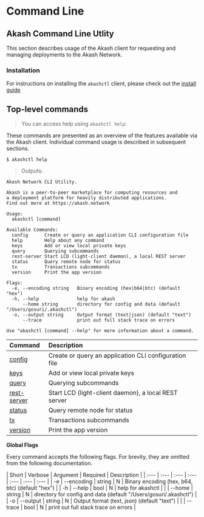 # Command Line

## Akash Command Line Utlity

This section describes usage of the Akash client for requesting and managing deployments to the Akash Network.

### Installation

For instructions on installing the `akashctl` client, please check out the [install guide](../../guides/install.md)

<!-- ### Akash Testnet

The Akash testnet is available for public use. A description of the testnet, registration instructions, and a getting-started guide may be found [here](../guides/testnet.md). -->

## Top-level commands

> You can access help using `akashctl help`:

These commands are presented as an overview of the features available via the Akash client. Individual command usage is described in subsequent sections.

```text
$ akashctl help
```

> Outputs:

```text
Akash Network CLI Utility.

Akash is a peer-to-peer marketplace for computing resources and
a deployment platform for heavily distributed applications.
Find out more at https://akash.network

Usage:
  akashctl [command]

Available Commands:
  config      Create or query an application CLI configuration file
  help        Help about any command
  keys        Add or view local private keys
  query       Querying subcommands
  rest-server Start LCD (light-client daemon), a local REST server
  status      Query remote node for status
  tx          Transactions subcommands
  version     Print the app version

Flags:
  -e, --encoding string   Binary encoding (hex|b64|btc) (default "hex")
  -h, --help              help for akash
      --home string       directory for config and data (default "/Users/gosuri/.akashctl")
  -o, --output string     Output format (text|json) (default "text")
      --trace             print out full stack trace on errors

Use "akashctl [command] --help" for more information about a command.
```

| Command | Description |
| :--- | :--- |
| [config](config.md) | Create or query an application CLI configuration file |
| [keys](keys.md)  | Add or view local private keys |
| [query](query.md) | Querying subcommands |
| [rest-server](rest-server.md) | Start LCD (light-client daemon), a local REST server |
| [status](status.md) | Query remote node for status |
| [tx](tx.md) |  Transactions subcommands |
| [version](version.md) | Print the app version |

**Global Flags**

Every command accepts the following flags. For brevity, they are omitted from the following documentation.

| Short | Verbose | Argument | Required | Description |
| :--- | :--- | :--- | :--- | :--- | :--- | :--- |
|   -e |  --encoding | string | N | Binary encoding (hex, b64, btc) (default "hex") |
|   -h |  --help     | bool   | N | help for akashctl |
|      |  --home     | string | N | directory for config and data (default "/Users/gosuri/.akashctl") |
|   -o |  --output   | string | N | Output format (text, json) (default "text") |
|      |  --trace    | bool   | N | print out full stack trace on errors |
